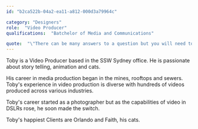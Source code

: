 ```yaml
---
id: "b2ca522b-04a2-ea11-a812-000d3a79964c"

category: "Designers"
role:  "Video Producer"
qualifications:  "Batchelor of Media and Communications"

quote:  "\"There can be many answers to a question but you will need to ask Adam how it is formatted\""
---
```


Toby is a Video Producer based in the SSW Sydney office. He is passionate about story telling, animation and cats.   

His career in media production began in the mines, rooftops and sewers. Toby's experience in video production is diverse with hundreds of videos produced across various industries.   

Toby's career started as a photographer but as the capabilities of video in DSLRs rose, he soon made the switch.  

Toby's happiest Clients are Orlando and Faith, his cats.   

